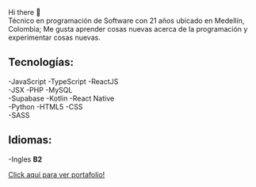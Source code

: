 Hi there 👋 <br>
Técnico en programación de Software con 21 años ubicado en Medellín, Colombia; Me gusta aprender cosas nuevas acerca de la programación y experimentar cosas nuevas.

## Tecnologías:
-JavaScript
-TypeScript
-ReactJS <br>
-JSX
-PHP
-MySQL <br>
-Supabase
-Kotlin
-React Native <br>
-Python
-HTML5
-CSS <br>
-SASS

## Idiomas:
-Ingles **B2**

[Click aquí para ver portafolio!](https://portafolio-xleaans-projects.vercel.app)
